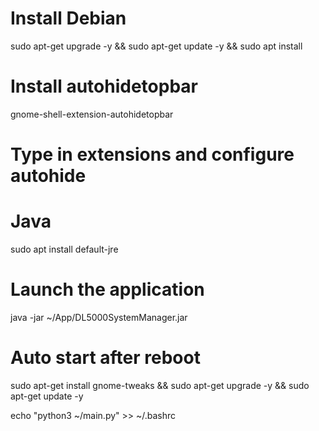 # Install Debian
sudo apt-get upgrade -y && sudo apt-get update -y && sudo apt install 

# Install autohidetopbar
gnome-shell-extension-autohidetopbar
# Type in extensions and configure autohide

# Java
sudo apt install default-jre

# Launch the application
java -jar ~/App/DL5000SystemManager.jar

# Auto start after reboot
sudo apt-get install gnome-tweaks && sudo apt-get upgrade -y && sudo apt-get update -y

echo "python3 ~/main.py" >> ~/.bashrc

